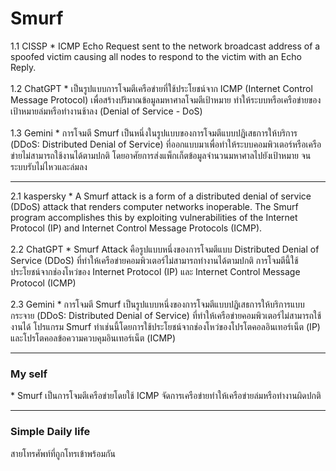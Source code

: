 <h1>Smurf</h1> 
1.1 CISSP 
  * ICMP Echo Request sent to the network broadcast address of a spoofed victim causing all nodes to respond to the victim with an Echo Reply.
  <br>
  <br>
  1.2 ChatGPT
   * เป็นรูปแบบการโจมตีเครือข่ายที่ใช้ประโยชน์จาก ICMP (Internet Control Message Protocol) เพื่อสร้างปริมาณข้อมูลมหาศาลโจมตีเป้าหมาย ทำให้ระบบหรือเครือข่ายของเป้าหมายล่มหรือทำงานช้าลง (Denial of Service - DoS)
  <br>
  <br>
  1.3 Gemini
   * การโจมตี Smurf เป็นหนึ่งในรูปแบบของการโจมตีแบบปฏิเสธการให้บริการ (DDoS: Distributed Denial of Service) ที่ออกแบบมาเพื่อทำให้ระบบคอมพิวเตอร์หรือเครือข่ายไม่สามารถใช้งานได้ตามปกติ โดยอาศัยการส่งแพ็กเก็ตข้อมูลจำนวนมหาศาลไปยังเป้าหมาย จนระบบรับไม่ไหวและล่มลง
 <hr>
   2.1 kaspersky
    * A Smurf attack is a form of a distributed denial of service (DDoS) attack that renders computer networks inoperable. The Smurf program accomplishes this by exploiting vulnerabilities of the Internet Protocol (IP) and Internet Control Message Protocols (ICMP).
    <br>
    <br>
    2.2 ChatGPT
     * Smurf Attack คือรูปแบบหนึ่งของการโจมตีแบบ Distributed Denial of Service (DDoS) ที่ทำให้เครือข่ายคอมพิวเตอร์ไม่สามารถทำงานได้ตามปกติ การโจมตีนี้ใช้ประโยชน์จากช่องโหว่ของ Internet Protocol (IP) และ Internet Control Message Protocol (ICMP)
     <br>
     <br>
    2.3 Gemini
     * การโจมตี Smurf เป็นรูปแบบหนึ่งของการโจมตีแบบปฏิเสธการให้บริการแบบกระจาย (DDoS: Distributed Denial of Service) ที่ทำให้เครือข่ายคอมพิวเตอร์ไม่สามารถใช้งานได้ โปรแกรม Smurf ทำเช่นนี้โดยการใช้ประโยชน์จากช่องโหว่ของโปรโตคอลอินเทอร์เน็ต (IP) และโปรโตคอลข้อความควบคุมอินเทอร์เน็ต (ICMP)
    <hr>
<h3>My self</h3>
 * Smurf เป็นการโจมตีเครือข่ายโดยใช้ ICMP จัดการเครือข่ายทำให้เครือข่ายล่มหรือทำงานผิดปกติ
 <hr>
<h3>Simple Daily life</h3>
<p>สายโทรศัพท์ที่ถูกโทรเข้าพร้อมกัน</p>
